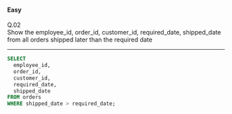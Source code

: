 #### Easy    
Q.02  
Show the employee_id, order_id, customer_id, required_date, shipped_date from all orders shipped later than the required date  

---
```SQL
SELECT
  employee_id,
  order_id,
  customer_id,
  required_date,
  shipped_date
FROM orders
WHERE shipped_date > required_date;
```

